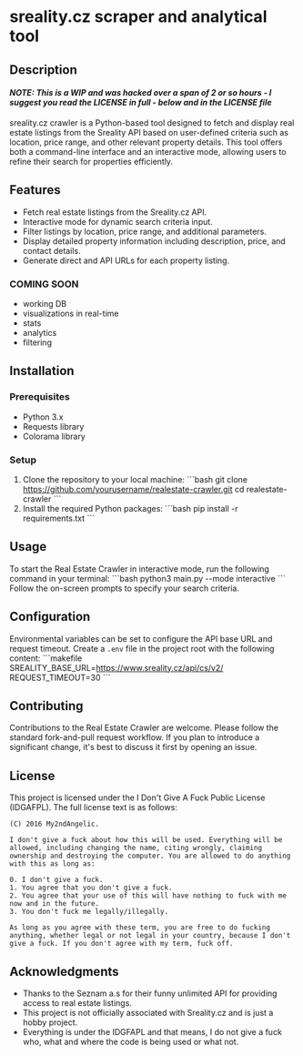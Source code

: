 # sreality.cz scraper and analytical tool 

## Description
#### *NOTE: This is a WIP and was hacked over a span of 2 or so hours - I suggest you read the LICENSE in full - below and in the LICENSE file*
sreality.cz crawler is a Python-based tool designed to fetch and display real estate listings from the Sreality API based on user-defined criteria such as location, price range, and other relevant property details. This tool offers both a command-line interface and an interactive mode, allowing users to refine their search for properties efficiently.

## Features

- Fetch real estate listings from the Sreality.cz API.
- Interactive mode for dynamic search criteria input.
- Filter listings by location, price range, and additional parameters.
- Display detailed property information including description, price, and contact details.
- Generate direct and API URLs for each property listing.
### COMING SOON
- working DB 
- visualizations in real-time
- stats
- analytics
- filtering
## Installation

### Prerequisites

- Python 3.x
- Requests library
- Colorama library

### Setup

1. Clone the repository to your local machine:
   \```bash
   git clone https://github.com/yourusername/realestate-crawler.git
   cd realestate-crawler
   \```
2. Install the required Python packages:
   \```bash
   pip install -r requirements.txt
   \```

## Usage

To start the Real Estate Crawler in interactive mode, run the following command in your terminal:
\```bash
python3 main.py --mode interactive
\```
Follow the on-screen prompts to specify your search criteria.

## Configuration

Environmental variables can be set to configure the API base URL and request timeout. Create a `.env` file in the project root with the following content:
\```makefile
SREALITY_BASE_URL=https://www.sreality.cz/api/cs/v2/
REQUEST_TIMEOUT=30
\```

## Contributing

Contributions to the Real Estate Crawler are welcome. Please follow the standard fork-and-pull request workflow. If you plan to introduce a significant change, it's best to discuss it first by opening an issue.

## License

This project is licensed under the I Don't Give A Fuck Public License (IDGAFPL). The full license text is as follows:

```
(C) 2016 My2ndAngelic.

I don't give a fuck about how this will be used. Everything will be allowed, including changing the name, citing wrongly, claiming ownership and destroying the computer. You are allowed to do anything with this as long as:

0. I don't give a fuck.
1. You agree that you don't give a fuck.
2. You agree that your use of this will have nothing to fuck with me now and in the future.
3. You don't fuck me legally/illegally.

As long as you agree with these term, you are free to do fucking anything, whether legal or not legal in your country, because I don't give a fuck. If you don't agree with my term, fuck off.
```

## Acknowledgments

- Thanks to the Seznam a.s for their funny unlimited API for providing access to real estate listings.
- This project is not officially associated with Sreality.cz and is just a hobby project. 
- Everything is under the IDGFAPL and that means, I do not give a fuck who, what and where the code is being used or what not.
